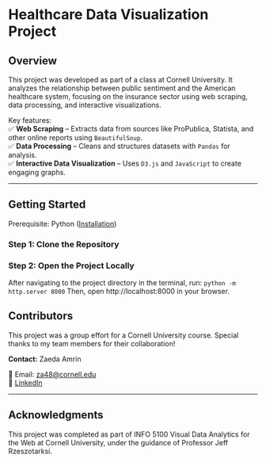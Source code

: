 # Healthcare Data Visualization Project  

## Overview  
This project was developed as part of a class at Cornell University. It analyzes the relationship between public sentiment and the American healthcare system, focusing on the insurance sector using web scraping, data processing, and interactive visualizations.  

Key features:  
✅ **Web Scraping** – Extracts data from sources like ProPublica, Statista, and other online reports using `BeautifulSoup`.  
✅ **Data Processing** – Cleans and structures datasets with `Pandas` for analysis.  
✅ **Interactive Data Visualization** – Uses `D3.js` and `JavaScript` to create engaging graphs.  

---
## Getting Started  
Prerequisite: Python ([Installation](https://www.python.org/downloads/))

### **Step 1: Clone the Repository**  
### **Step 2: Open the Project Locally**  
After navigating to the project directory in the terminal, run:
```python -m http.server 8000```
Then, open http://localhost:8000 in your browser.


## Contributors  
This project was a group effort for a Cornell University course. Special thanks to my team members for their collaboration!  

**Contact:** Zaeda Amrin 

📧 Email: [za48@cornell.edu](mailto:za48@cornell.edu)  
🔗 [LinkedIn](https://www.linkedin.com/in/zaeda-amrin/)

---

## Acknowledgments  
This project was completed as part of INFO 5100 Visual Data Analytics for the Web at Cornell University, under the guidance of Professor Jeff Rzeszotarksi.  
